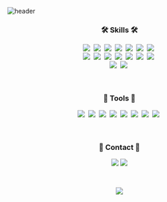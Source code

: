 ![header](https://capsule-render.vercel.app/api?type=soft&color=auto&height=150&section=header&text=Somin%20Park&fontSize=70&animation=twinkling)

<h3 align="center">🛠️ Skills 🛠️</h3>

<p align="center">
  <img src="https://img.shields.io/badge/Typescript-3178C6?style=flat-square&logo=typescript&logoColor=white"/></a>&nbsp
  <img src="https://img.shields.io/badge/React-61DAFB?style=flat-square&logo=react&logoColor=white"/></a>&nbsp
  <img src="https://img.shields.io/badge/Javascript-ffb13b?style=flat-square&logo=javascript&logoColor=white"/></a>&nbsp
  <img src="https://img.shields.io/badge/Next.js-000000?style=flat-square&logo=nextdotjs&logoColor=white"/></a>&nbsp
  <img src="https://img.shields.io/badge/Jest-C21325?style=flat-square&logo=jest&logoColor=white"/></a>&nbsp
  <img src="https://img.shields.io/badge/Testing%20Library-E33332?style=flat-square&logo=testinglibrary&logoColor=white"/></a>&nbsp
  <img src="https://img.shields.io/badge/GraphQL-E10098?style=flat-square&logo=graphql&logoColor=white"/></a>&nbsp
  <br>
  <img src="https://img.shields.io/badge/HTML-E34F26?style=flat-square&logo=HTML5&logoColor=white"/></a>&nbsp 
  <img src="https://img.shields.io/badge/CSS-1572B6?style=flat-square&logo=css3&logoColor=white"/></a>&nbsp 
  <img src="https://img.shields.io/badge/Sass-CC6699?style=flat-square&logo=sass&logoColor=white"/></a>&nbsp 
  <img src="https://img.shields.io/badge/TailwindCSS-06B6D4?style=flat-square&logo=tailwindcss&logoColor=white"/></a>&nbsp
  <img src="https://img.shields.io/badge/Vue-4FC08D?style=flat-square&logo=vue.js&logoColor=white"/></a>&nbsp 
  <img src="https://img.shields.io/badge/Vuex-4FC08D?style=flat-square"/></a>&nbsp
  <img src="https://img.shields.io/badge/styled components-DB7093?style=flat-square&logo=styled-components&logoColor=white"/></a>&nbsp
  <br>
  <img src="https://img.shields.io/badge/Python-3766AB?style=flat-square&logo=Python&logoColor=white"/></a>&nbsp 
  <img src="https://img.shields.io/badge/Django-092E20?style=flat-square&logo=Django&logoColor=white"/></a>&nbsp 
</p>

<br>

<h3 align="center">🧰 Tools 🧰</h3>
<p align="center">
  <img src="https://img.shields.io/badge/Git-F05032?style=flat-square&logo=git&logoColor=white"/></a>&nbsp 
  <img src="https://img.shields.io/badge/GitHub-181717?style=flat-square&logo=github&logoColor=white"/></a>&nbsp
  <img src="https://img.shields.io/badge/Argo%20CD-EF7B4D?style=flat-square&logo=argo&logoColor=white"/></a>&nbsp
  <img src="https://img.shields.io/badge/Datadog-632CA6?style=flat-square&logo=datadog&logoColor=white"/></a>&nbsp
  <img src="https://img.shields.io/badge/Jira-0052CC?style=flat-square&logo=jira&logoColor=white"/></a>&nbsp 
  <img src="https://img.shields.io/badge/Google%20Analytics-E37400?style=flat-square&logo=googleanalytics&logoColor=white"/></a>&nbsp
  <img src="https://img.shields.io/badge/Contentful%20CMS-2478CC?style=flat-square&logo=contentful&logoColor=white"/></a>&nbsp
  <img src="https://img.shields.io/badge/Figma-F0047F?style=flat-square&logo=figma&logoColor=white"/></a>&nbsp  
</p>

<br>

<h3 align="center">📧 Contact 📧</h3>
<p align="center">
  <a href="mailto:sominpark.dev@gmail.com"><img src="https://img.shields.io/badge/Gmail-d14836?style=flat-square&logo=Gmail&logoColor=white&link=sominpark.dev@gmail.com"/></a>
  <a href="https://www.linkedin.com/in/sominpark-dev"><img src="https://img.shields.io/badge/LinkedIn-0A66C2?style=flat-square&logo=linkedin&logoColor=white"/></a>
</p>
<br>

<p align="center">
  <a href="https://hits.seeyoufarm.com"><img src="https://hits.seeyoufarm.com/api/count/incr/badge.svg?url=https%3A%2F%2Fgithub.com%2Fsominparrrk&count_bg=%232490D7&title_bg=%2386757E&icon=github.svg&icon_color=%23E1DEDE&title=hits&edge_flat=false"/></a>
</p>
